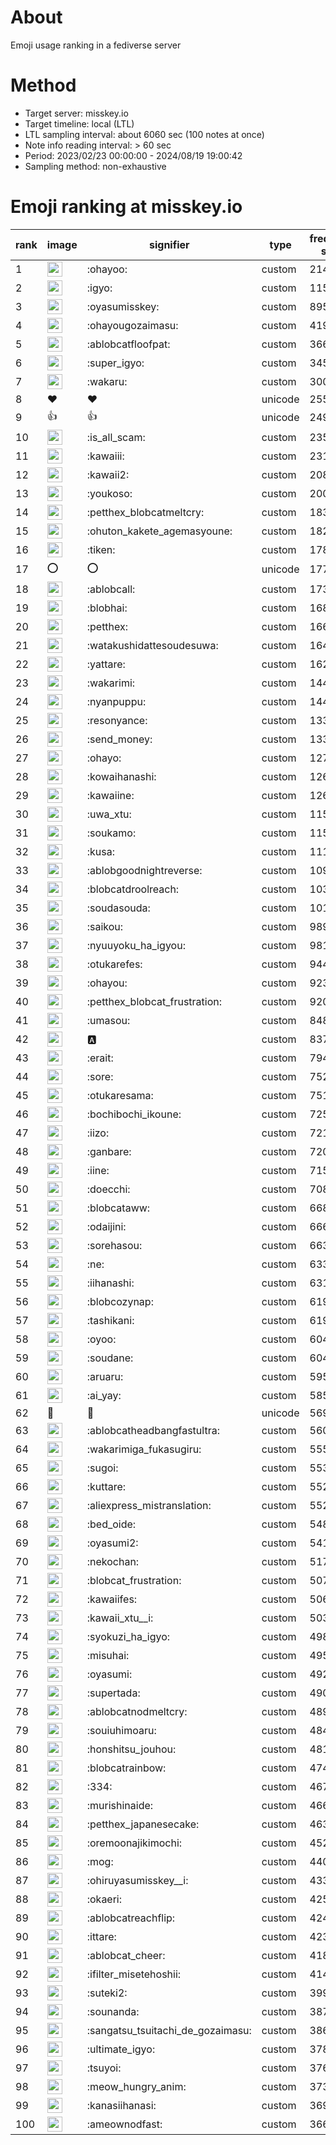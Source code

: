 # About
Emoji usage ranking in a fediverse server

# Method
- Target server: misskey.io
- Target timeline: local (LTL)
- LTL sampling interval: about 6060 sec (100 notes at once)
- Note info reading interval: > 60 sec
- Period: 2023/02/23 00:00:00 - 2024/08/19 19:00:42 
- Sampling method: non-exhaustive

# Emoji ranking at misskey.io

|rank|image|signifier|type|frequency score|
|----|----|----|----|----|
|1|<img height="24" src="https://misskey.io/emoji/ohayoo.webp">|:ohayoo:|custom|214003|
|2|<img height="24" src="https://misskey.io/emoji/igyo.webp">|:igyo:|custom|115447|
|3|<img height="24" src="https://misskey.io/emoji/oyasumisskey.webp">|:oyasumisskey:|custom|89500|
|4|<img height="24" src="https://misskey.io/emoji/ohayougozaimasu.webp">|:ohayougozaimasu:|custom|41933|
|5|<img height="24" src="https://misskey.io/emoji/ablobcatfloofpat.webp">|:ablobcatfloofpat:|custom|36681|
|6|<img height="24" src="https://misskey.io/emoji/super_igyo.webp">|:super_igyo:|custom|34550|
|7|<img height="24" src="https://misskey.io/emoji/wakaru.webp">|:wakaru:|custom|30078|
|8|❤|❤|unicode|25515|
|9|👍|👍|unicode|24931|
|10|<img height="24" src="https://misskey.io/emoji/is_all_scam.webp">|:is_all_scam:|custom|23591|
|11|<img height="24" src="https://misskey.io/emoji/kawaiii.webp">|:kawaiii:|custom|23122|
|12|<img height="24" src="https://misskey.io/emoji/kawaii2.webp">|:kawaii2:|custom|20824|
|13|<img height="24" src="https://misskey.io/emoji/youkoso.webp">|:youkoso:|custom|20059|
|14|<img height="24" src="https://misskey.io/emoji/petthex_blobcatmeltcry.webp">|:petthex_blobcatmeltcry:|custom|18326|
|15|<img height="24" src="https://misskey.io/emoji/ohuton_kakete_agemasyoune.webp">|:ohuton_kakete_agemasyoune:|custom|18285|
|16|<img height="24" src="https://misskey.io/emoji/tiken.webp">|:tiken:|custom|17875|
|17|⭕|⭕|unicode|17771|
|18|<img height="24" src="https://misskey.io/emoji/ablobcall.webp">|:ablobcall:|custom|17313|
|19|<img height="24" src="https://misskey.io/emoji/blobhai.webp">|:blobhai:|custom|16878|
|20|<img height="24" src="https://misskey.io/emoji/petthex.webp">|:petthex:|custom|16654|
|21|<img height="24" src="https://misskey.io/emoji/watakushidattesoudesuwa.webp">|:watakushidattesoudesuwa:|custom|16456|
|22|<img height="24" src="https://misskey.io/emoji/yattare.webp">|:yattare:|custom|16277|
|23|<img height="24" src="https://misskey.io/emoji/wakarimi.webp">|:wakarimi:|custom|14484|
|24|<img height="24" src="https://misskey.io/emoji/nyanpuppu.webp">|:nyanpuppu:|custom|14412|
|25|<img height="24" src="https://misskey.io/emoji/resonyance.webp">|:resonyance:|custom|13384|
|26|<img height="24" src="https://misskey.io/emoji/send_money.webp">|:send_money:|custom|13317|
|27|<img height="24" src="https://misskey.io/emoji/ohayo.webp">|:ohayo:|custom|12786|
|28|<img height="24" src="https://misskey.io/emoji/kowaihanashi.webp">|:kowaihanashi:|custom|12672|
|29|<img height="24" src="https://misskey.io/emoji/kawaiine.webp">|:kawaiine:|custom|12627|
|30|<img height="24" src="https://misskey.io/emoji/uwa_xtu.webp">|:uwa_xtu:|custom|11592|
|31|<img height="24" src="https://misskey.io/emoji/soukamo.webp">|:soukamo:|custom|11519|
|32|<img height="24" src="https://misskey.io/emoji/kusa.webp">|:kusa:|custom|11157|
|33|<img height="24" src="https://misskey.io/emoji/ablobgoodnightreverse.webp">|:ablobgoodnightreverse:|custom|10994|
|34|<img height="24" src="https://misskey.io/emoji/blobcatdroolreach.webp">|:blobcatdroolreach:|custom|10329|
|35|<img height="24" src="https://misskey.io/emoji/soudasouda.webp">|:soudasouda:|custom|10114|
|36|<img height="24" src="https://misskey.io/emoji/saikou.webp">|:saikou:|custom|9896|
|37|<img height="24" src="https://misskey.io/emoji/nyuuyoku_ha_igyou.webp">|:nyuuyoku_ha_igyou:|custom|9810|
|38|<img height="24" src="https://misskey.io/emoji/otukarefes.webp">|:otukarefes:|custom|9440|
|39|<img height="24" src="https://misskey.io/emoji/ohayou.webp">|:ohayou:|custom|9237|
|40|<img height="24" src="https://misskey.io/emoji/petthex_blobcat_frustration.webp">|:petthex_blobcat_frustration:|custom|9205|
|41|<img height="24" src="https://misskey.io/emoji/umasou.webp">|:umasou:|custom|8482|
|42|<img height="24" src="https://misskey.io/emoji/a.webp">|:a:|custom|8379|
|43|<img height="24" src="https://misskey.io/emoji/erait.webp">|:erait:|custom|7945|
|44|<img height="24" src="https://misskey.io/emoji/sore.webp">|:sore:|custom|7524|
|45|<img height="24" src="https://misskey.io/emoji/otukaresama.webp">|:otukaresama:|custom|7516|
|46|<img height="24" src="https://misskey.io/emoji/bochibochi_ikoune.webp">|:bochibochi_ikoune:|custom|7255|
|47|<img height="24" src="https://misskey.io/emoji/iizo.webp">|:iizo:|custom|7211|
|48|<img height="24" src="https://misskey.io/emoji/ganbare.webp">|:ganbare:|custom|7207|
|49|<img height="24" src="https://misskey.io/emoji/iine.webp">|:iine:|custom|7155|
|50|<img height="24" src="https://misskey.io/emoji/doecchi.webp">|:doecchi:|custom|7088|
|51|<img height="24" src="https://misskey.io/emoji/blobcataww.webp">|:blobcataww:|custom|6680|
|52|<img height="24" src="https://misskey.io/emoji/odaijini.webp">|:odaijini:|custom|6664|
|53|<img height="24" src="https://misskey.io/emoji/sorehasou.webp">|:sorehasou:|custom|6633|
|54|<img height="24" src="https://misskey.io/emoji/ne.webp">|:ne:|custom|6333|
|55|<img height="24" src="https://misskey.io/emoji/iihanashi.webp">|:iihanashi:|custom|6313|
|56|<img height="24" src="https://misskey.io/emoji/blobcozynap.webp">|:blobcozynap:|custom|6199|
|57|<img height="24" src="https://misskey.io/emoji/tashikani.webp">|:tashikani:|custom|6194|
|58|<img height="24" src="https://misskey.io/emoji/oyoo.webp">|:oyoo:|custom|6045|
|59|<img height="24" src="https://misskey.io/emoji/soudane.webp">|:soudane:|custom|6042|
|60|<img height="24" src="https://misskey.io/emoji/aruaru.webp">|:aruaru:|custom|5956|
|61|<img height="24" src="https://misskey.io/emoji/ai_yay.webp">|:ai_yay:|custom|5856|
|62|🎉|🎉|unicode|5698|
|63|<img height="24" src="https://misskey.io/emoji/ablobcatheadbangfastultra.webp">|:ablobcatheadbangfastultra:|custom|5600|
|64|<img height="24" src="https://misskey.io/emoji/wakarimiga_fukasugiru.webp">|:wakarimiga_fukasugiru:|custom|5557|
|65|<img height="24" src="https://misskey.io/emoji/sugoi.webp">|:sugoi:|custom|5532|
|66|<img height="24" src="https://misskey.io/emoji/kuttare.webp">|:kuttare:|custom|5523|
|67|<img height="24" src="https://misskey.io/emoji/aliexpress_mistranslation.webp">|:aliexpress_mistranslation:|custom|5522|
|68|<img height="24" src="https://misskey.io/emoji/bed_oide.webp">|:bed_oide:|custom|5484|
|69|<img height="24" src="https://misskey.io/emoji/oyasumi2.webp">|:oyasumi2:|custom|5414|
|70|<img height="24" src="https://misskey.io/emoji/nekochan.webp">|:nekochan:|custom|5178|
|71|<img height="24" src="https://misskey.io/emoji/blobcat_frustration.webp">|:blobcat_frustration:|custom|5070|
|72|<img height="24" src="https://misskey.io/emoji/kawaiifes.webp">|:kawaiifes:|custom|5061|
|73|<img height="24" src="https://misskey.io/emoji/kawaii_xtu__i.webp">|:kawaii_xtu__i:|custom|5038|
|74|<img height="24" src="https://misskey.io/emoji/syokuzi_ha_igyo.webp">|:syokuzi_ha_igyo:|custom|4988|
|75|<img height="24" src="https://misskey.io/emoji/misuhai.webp">|:misuhai:|custom|4959|
|76|<img height="24" src="https://misskey.io/emoji/oyasumi.webp">|:oyasumi:|custom|4927|
|77|<img height="24" src="https://misskey.io/emoji/supertada.webp">|:supertada:|custom|4903|
|78|<img height="24" src="https://misskey.io/emoji/ablobcatnodmeltcry.webp">|:ablobcatnodmeltcry:|custom|4896|
|79|<img height="24" src="https://misskey.io/emoji/souiuhimoaru.webp">|:souiuhimoaru:|custom|4842|
|80|<img height="24" src="https://misskey.io/emoji/honshitsu_jouhou.webp">|:honshitsu_jouhou:|custom|4810|
|81|<img height="24" src="https://misskey.io/emoji/blobcatrainbow.webp">|:blobcatrainbow:|custom|4745|
|82|<img height="24" src="https://misskey.io/emoji/334.webp">|:334:|custom|4679|
|83|<img height="24" src="https://misskey.io/emoji/murishinaide.webp">|:murishinaide:|custom|4661|
|84|<img height="24" src="https://misskey.io/emoji/petthex_japanesecake.webp">|:petthex_japanesecake:|custom|4636|
|85|<img height="24" src="https://misskey.io/emoji/oremoonajikimochi.webp">|:oremoonajikimochi:|custom|4522|
|86|<img height="24" src="https://misskey.io/emoji/mog.webp">|:mog:|custom|4405|
|87|<img height="24" src="https://misskey.io/emoji/ohiruyasumisskey__i.webp">|:ohiruyasumisskey__i:|custom|4332|
|88|<img height="24" src="https://misskey.io/emoji/okaeri.webp">|:okaeri:|custom|4251|
|89|<img height="24" src="https://misskey.io/emoji/ablobcatreachflip.webp">|:ablobcatreachflip:|custom|4240|
|90|<img height="24" src="https://misskey.io/emoji/ittare.webp">|:ittare:|custom|4230|
|91|<img height="24" src="https://misskey.io/emoji/ablobcat_cheer.webp">|:ablobcat_cheer:|custom|4182|
|92|<img height="24" src="https://misskey.io/emoji/ifilter_misetehoshii.webp">|:ifilter_misetehoshii:|custom|4144|
|93|<img height="24" src="https://misskey.io/emoji/suteki2.webp">|:suteki2:|custom|3994|
|94|<img height="24" src="https://misskey.io/emoji/sounanda.webp">|:sounanda:|custom|3872|
|95|<img height="24" src="https://misskey.io/emoji/sangatsu_tsuitachi_de_gozaimasu.webp">|:sangatsu_tsuitachi_de_gozaimasu:|custom|3868|
|96|<img height="24" src="https://misskey.io/emoji/ultimate_igyo.webp">|:ultimate_igyo:|custom|3786|
|97|<img height="24" src="https://misskey.io/emoji/tsuyoi.webp">|:tsuyoi:|custom|3765|
|98|<img height="24" src="https://misskey.io/emoji/meow_hungry_anim.webp">|:meow_hungry_anim:|custom|3735|
|99|<img height="24" src="https://misskey.io/emoji/kanasiihanasi.webp">|:kanasiihanasi:|custom|3694|
|100|<img height="24" src="https://misskey.io/emoji/ameownodfast.webp">|:ameownodfast:|custom|3666|
